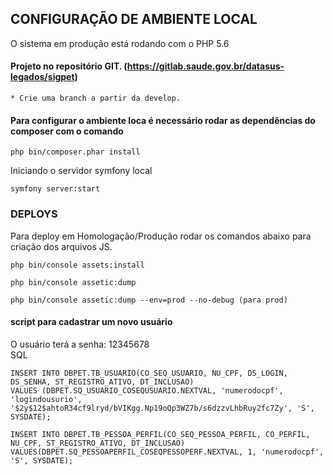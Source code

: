 ## CONFIGURAÇÃO DE AMBIENTE LOCAL
O sistema em produção está rodando com o PHP 5.6

#### Projeto no repositório GIT. (https://gitlab.saude.gov.br/datasus-legados/sigpet)
    * Crie uma branch a partir da develop.

#### Para configurar o ambiente loca é necessário rodar as dependências do composer com o comando
```
php bin/composer.phar install
```
Iniciando o servidor symfony local
```
symfony server:start
```



### DEPLOYS
Para deploy em Homologação/Produção rodar os comandos abaixo para criação dos arquivos JS.
```
php bin/console assets:install
```
```
php bin/console assetic:dump
```
```
php bin/console assetic:dump --env=prod --no-debug (para prod)
``` 


#### script para cadastrar um novo usuário
O usuário terá a senha: 12345678 <br>
SQL
``` 
INSERT INTO DBPET.TB_USUARIO(CO_SEQ_USUARIO, NU_CPF, DS_LOGIN, DS_SENHA, ST_REGISTRO_ATIVO, DT_INCLUSAO) 
VALUES (DBPET.SQ_USUARIO_COSEQUSUARIO.NEXTVAL, 'numerodocpf', 'logindousurio', '$2y$12$ahtoR34cf9lryd/bVIKgg.Np19oQp3WZ7b/s6dzzvLhbRuy2fc7Zy', 'S', SYSDATE);                            

INSERT INTO DBPET.TB_PESSOA_PERFIL(CO_SEQ_PESSOA_PERFIL, CO_PERFIL, NU_CPF, ST_REGISTRO_ATIVO, DT_INCLUSAO)
VALUES(DBPET.SQ_PESSOAPERFIL_COSEQPESSOPERF.NEXTVAL, 1, 'numerodocpf', 'S', SYSDATE);
``` 
